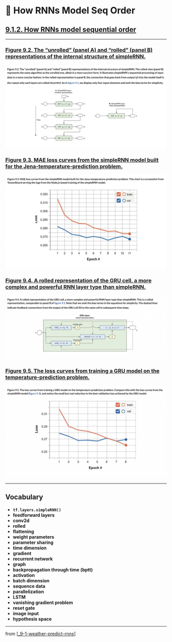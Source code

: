 # 🧬 How RNNs Model Seq Order

## [**9.1.2.** How RNNs model sequential order](https://livebook.manning.com/book/deep-learning-with-javascript/chapter-9/31)

---

### [**Figure 9.2.** The “unrolled” (panel A) and “rolled” (panel B) representations of the internal structure of simpleRNN.](https://livebook.manning.com/book/deep-learning-with-javascript/chapter-9/ch09fig02)

<img src="../../../assets/figures/Figure_9-2.png">

### [**Figure 9.3.** MAE loss curves from the simpleRNN model built for the Jena-temperature-prediction problem.](https://livebook.manning.com/book/deep-learning-with-javascript/chapter-9/ch09fig03)

<img src="../../../assets/figures/Figure_9-3.png">

### [**Figure 9.4.** A rolled representation of the GRU cell, a more complex and powerful RNN layer type than simpleRNN.](https://livebook.manning.com/book/deep-learning-with-javascript/chapter-9/ch09fig04)

<img src="../../../assets/figures/Figure_9-4.png">

### [**Figure 9.5.** The loss curves from training a GRU model on the temperature-prediction problem.](https://livebook.manning.com/book/deep-learning-with-javascript/chapter-9/ch09fig05)

<img src="../../../assets/figures/Figure_9-5.png">

---

## **Vocabulary**

- **`tf.layers.simpleRNN()`**
- **feedforward layers**
- **conv2d**
- **rolled**
- **flattening**
- **weight parameters**
- **parameter sharing**
- **time dimension**
- **gradient**
- **recurrent network**
- **graph**
- **backpropagation through time (bptt)**
- **activation**
- **batch dimension**
- **sequence data**
- **parallelization**
- **LSTM**
- **vanishing gradient problem**
- **reset gate**
- **image input**
- **hypothesis space**

---

from [[_9-1-weather-predict-rnns]]

[//begin]: # "Autogenerated link references for markdown compatibility"
[_9-1-weather-predict-rnns]: _9-1-weather-predict-rnns.md "🧬 Weather: Intro RNNs"
[//end]: # "Autogenerated link references"
